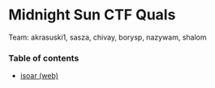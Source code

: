 # Midnight Sun CTF Quals

Team: akrasuski1, sasza, chivay, borysp, nazywam, shalom

### Table of contents

* [isoar (web)](isoar)
